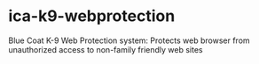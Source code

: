 # ica-k9-webprotection
Blue Coat K-9 Web Protection system: Protects web browser from unauthorized access to non-family friendly web sites
